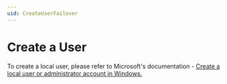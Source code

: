```yaml
---
uid: CreateUserFailover
---
```


# Create a User

To create a local user, please refer to Microsoft's documentation - [Create a local user or administrator account in Windows.](https://support.microsoft.com/en-us/windows/create-a-local-user-or-administrator-account-in-windows-20de74e0-ac7f-3502-a866-32915af2a34d)

